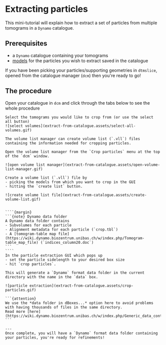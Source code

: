 # Extracting particles

This mini-tutorial will explain how to extract a set of particles from multiple tomograms in a `Dynamo` catalogue.

## Prerequisites
- a `Dynamo` catalogue containing your tomograms
- [models](https://wiki.dynamo.biozentrum.unibas.ch/w/index.php/Model) for the particles you wish to extract saved in the catalogue

If you have been picking your particles/supporting geometries in `dtmslice`, opened from the catalogue manager (`dcm`) then you're ready to go!


## The procedure

Open your catalogue in `dcm` and click through the tabs below to see the whole procedure

```{tabbed} select tomograms
Select the tomograms you would like to crop from (or use the select all button)
![select volumes](extract-from-catalogue.assets/select-all-volumes.gif)
```

```{tabbed} open volume list manager
The volume list manager can create volume list (`.vll`) files containing the information needed for cropping particles.

Open the volume list manager from the `Crop particles` menu at the top of the `dcm` window.

![open volume list manager](extract-from-catalogue.assets/open-volume-list-manager.gif)
```

```{tabbed} create volume list file
Create a volume list (`.vll`) file by 
- picking the models from which you want to crop in the GUI 
- hitting the `create list` button.
   
![create volume list file](extract-from-catalogue.assets/create-volume-list.gif)
```

``````{tabbed} extract particles

````{margin}
```{note} Dynamo data folder
A Dynamo data folder contains
- Subvolumes for each particle
- Alignment metadata for each particle (`crop.tbl`)
- A [tomogram-table map file](https://wiki.dynamo.biozentrum.unibas.ch/w/index.php/Tomogram-table_map_file) (`indices_column20.doc`)
```
````
In the particle extraction GUI which pops up
- set the particle sidelength to your desired box size
- hit `crop particles`. 

This will generate a `Dynamo` format data folder in the current directory with the name in the `data` box.

![particle extraction](extract-from-catalogue.assets/crop-particles.gif)

```{attention}
We use the *data folder in dBoxes...* option here to avoid problems with having thousands of files in the same directory.
Read more [here](https://wiki.dynamo.biozentrum.unibas.ch/w/index.php/Generic_data_containers).
```

---
Once complete, you will have a `Dynamo` format data folder containing your particles, you're ready for refinements!
